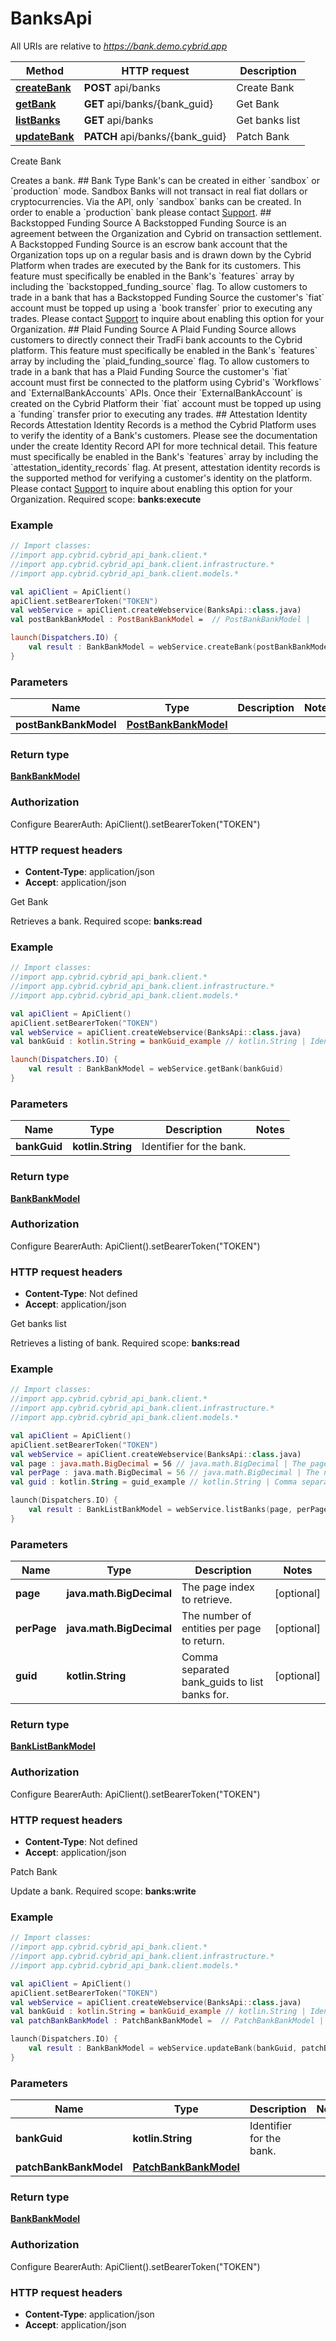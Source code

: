 # BanksApi

All URIs are relative to *https://bank.demo.cybrid.app*

Method | HTTP request | Description
------------- | ------------- | -------------
[**createBank**](BanksApi.md#createBank) | **POST** api/banks | Create Bank
[**getBank**](BanksApi.md#getBank) | **GET** api/banks/{bank_guid} | Get Bank
[**listBanks**](BanksApi.md#listBanks) | **GET** api/banks | Get banks list
[**updateBank**](BanksApi.md#updateBank) | **PATCH** api/banks/{bank_guid} | Patch Bank



Create Bank

Creates a bank.  ## Bank Type  Bank&#39;s can be created in either &#x60;sandbox&#x60; or &#x60;production&#x60; mode. Sandbox Banks will not transact in real fiat dollars or cryptocurrencies.  Via the API, only &#x60;sandbox&#x60; banks can be created. In order to enable a &#x60;production&#x60; bank please contact [Support](mailto:support@cybrid.app).  ## Backstopped Funding Source  A Backstopped Funding Source is an agreement between the Organization and Cybrid on transaction settlement. A Backstopped Funding Source is an escrow bank account that the Organization tops up on a regular basis and is drawn down by the Cybrid Platform when trades are executed by the Bank for its customers.  This feature must specifically be enabled in the Bank&#39;s &#x60;features&#x60; array by including the &#x60;backstopped_funding_source&#x60; flag.  To allow customers to trade in a bank that has a Backstopped Funding Source the customer&#39;s &#x60;fiat&#x60; account must be topped up using a &#x60;book transfer&#x60; prior to executing any trades.  Please contact [Support](mailto:support@cybrid.app) to inquire about enabling this option for your Organization.  ## Plaid Funding Source  A Plaid Funding Source allows customers to directly connect their TradFi bank accounts to the Cybrid platform.  This feature must specifically be enabled in the Bank&#39;s &#x60;features&#x60; array by including the &#x60;plaid_funding_source&#x60; flag.  To allow customers to trade in a bank that has a Plaid Funding Source the customer&#39;s &#x60;fiat&#x60; account must first be connected to the platform using Cybrid&#39;s &#x60;Workflows&#x60; and &#x60;ExternalBankAccounts&#x60; APIs. Once their &#x60;ExternalBankAccount&#x60; is created on the Cybrid Platform their &#x60;fiat&#x60; account must be topped up using a &#x60;funding&#x60; transfer prior to executing any trades.  ## Attestation Identity Records  Attestation Identity Records is a method the Cybrid Platform uses to verify the identity of a Bank&#39;s customers. Please see the documentation under the create Identity Record API for more technical detail.  This feature must specifically be enabled in the Bank&#39;s &#x60;features&#x60; array by including the &#x60;attestation_identity_records&#x60; flag. At present, attestation identity records is the supported method for verifying a customer&#39;s identity on the platform.  Please contact [Support](mailto:support@cybrid.app) to inquire about enabling this option for your Organization.    Required scope: **banks:execute**

### Example
```kotlin
// Import classes:
//import app.cybrid.cybrid_api_bank.client.*
//import app.cybrid.cybrid_api_bank.client.infrastructure.*
//import app.cybrid.cybrid_api_bank.client.models.*

val apiClient = ApiClient()
apiClient.setBearerToken("TOKEN")
val webService = apiClient.createWebservice(BanksApi::class.java)
val postBankBankModel : PostBankBankModel =  // PostBankBankModel | 

launch(Dispatchers.IO) {
    val result : BankBankModel = webService.createBank(postBankBankModel)
}
```

### Parameters

Name | Type | Description  | Notes
------------- | ------------- | ------------- | -------------
 **postBankBankModel** | [**PostBankBankModel**](PostBankBankModel.md)|  |

### Return type

[**BankBankModel**](BankBankModel.md)

### Authorization


Configure BearerAuth:
    ApiClient().setBearerToken("TOKEN")

### HTTP request headers

 - **Content-Type**: application/json
 - **Accept**: application/json


Get Bank

Retrieves a bank.  Required scope: **banks:read**

### Example
```kotlin
// Import classes:
//import app.cybrid.cybrid_api_bank.client.*
//import app.cybrid.cybrid_api_bank.client.infrastructure.*
//import app.cybrid.cybrid_api_bank.client.models.*

val apiClient = ApiClient()
apiClient.setBearerToken("TOKEN")
val webService = apiClient.createWebservice(BanksApi::class.java)
val bankGuid : kotlin.String = bankGuid_example // kotlin.String | Identifier for the bank.

launch(Dispatchers.IO) {
    val result : BankBankModel = webService.getBank(bankGuid)
}
```

### Parameters

Name | Type | Description  | Notes
------------- | ------------- | ------------- | -------------
 **bankGuid** | **kotlin.String**| Identifier for the bank. |

### Return type

[**BankBankModel**](BankBankModel.md)

### Authorization


Configure BearerAuth:
    ApiClient().setBearerToken("TOKEN")

### HTTP request headers

 - **Content-Type**: Not defined
 - **Accept**: application/json


Get banks list

Retrieves a listing of bank.  Required scope: **banks:read**

### Example
```kotlin
// Import classes:
//import app.cybrid.cybrid_api_bank.client.*
//import app.cybrid.cybrid_api_bank.client.infrastructure.*
//import app.cybrid.cybrid_api_bank.client.models.*

val apiClient = ApiClient()
apiClient.setBearerToken("TOKEN")
val webService = apiClient.createWebservice(BanksApi::class.java)
val page : java.math.BigDecimal = 56 // java.math.BigDecimal | The page index to retrieve.
val perPage : java.math.BigDecimal = 56 // java.math.BigDecimal | The number of entities per page to return.
val guid : kotlin.String = guid_example // kotlin.String | Comma separated bank_guids to list banks for.

launch(Dispatchers.IO) {
    val result : BankListBankModel = webService.listBanks(page, perPage, guid)
}
```

### Parameters

Name | Type | Description  | Notes
------------- | ------------- | ------------- | -------------
 **page** | **java.math.BigDecimal**| The page index to retrieve. | [optional]
 **perPage** | **java.math.BigDecimal**| The number of entities per page to return. | [optional]
 **guid** | **kotlin.String**| Comma separated bank_guids to list banks for. | [optional]

### Return type

[**BankListBankModel**](BankListBankModel.md)

### Authorization


Configure BearerAuth:
    ApiClient().setBearerToken("TOKEN")

### HTTP request headers

 - **Content-Type**: Not defined
 - **Accept**: application/json


Patch Bank

Update a bank.  Required scope: **banks:write**

### Example
```kotlin
// Import classes:
//import app.cybrid.cybrid_api_bank.client.*
//import app.cybrid.cybrid_api_bank.client.infrastructure.*
//import app.cybrid.cybrid_api_bank.client.models.*

val apiClient = ApiClient()
apiClient.setBearerToken("TOKEN")
val webService = apiClient.createWebservice(BanksApi::class.java)
val bankGuid : kotlin.String = bankGuid_example // kotlin.String | Identifier for the bank.
val patchBankBankModel : PatchBankBankModel =  // PatchBankBankModel | 

launch(Dispatchers.IO) {
    val result : BankBankModel = webService.updateBank(bankGuid, patchBankBankModel)
}
```

### Parameters

Name | Type | Description  | Notes
------------- | ------------- | ------------- | -------------
 **bankGuid** | **kotlin.String**| Identifier for the bank. |
 **patchBankBankModel** | [**PatchBankBankModel**](PatchBankBankModel.md)|  |

### Return type

[**BankBankModel**](BankBankModel.md)

### Authorization


Configure BearerAuth:
    ApiClient().setBearerToken("TOKEN")

### HTTP request headers

 - **Content-Type**: application/json
 - **Accept**: application/json

